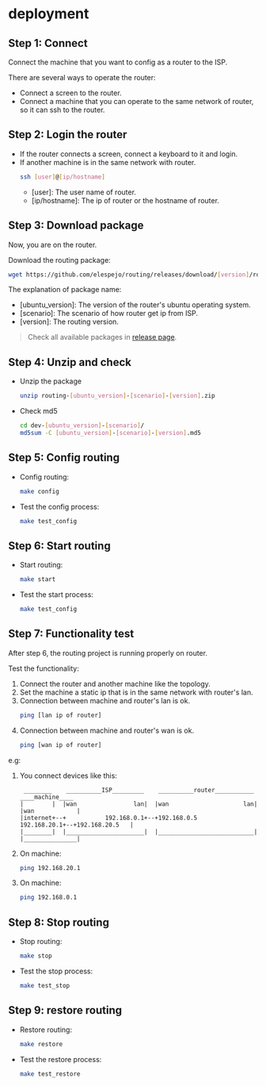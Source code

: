 # deployment

## Step 1: Connect 
Connect the machine that you want to config as a router to the ISP.

There are several ways to operate the router:
* Connect a screen to the router.
* Connect a machine that you can operate to the same network of router, so it can ssh to the router. 

## Step 2: Login the router
* If the router connects a screen, connect a keyboard to it and login.
* If another machine is in the same network with router.
    ```bash
    ssh [user]@[ip/hostname]
    ```
    * [user]: The user name of router.
    * [ip/hostname]: The ip of router or the hostname of router.

## Step 3: Download package
Now, you are on the router.

Download the routing package:
```bash
wget https://github.com/elespejo/routing/releases/download/[version]/routing-[ubuntu_version]-[scenario]-[version].zip
```
The explanation of package name:
* [ubuntu_version]: The version of the router's ubuntu operating system.
* [scenario]: The scenario of how router get ip from ISP.
* [version]: The routing version.

> Check all available packages in [release page](https://github.com/elespejo/routing/releases).

## Step 4: Unzip and check
* Unzip the package
    ```bash
    unzip routing-[ubuntu_version]-[scenario]-[version].zip
    ```
* Check md5
    ```bash
    cd dev-[ubuntu_version]-[scenario]/
    md5sum -C [ubuntu_version]-[scenario]-[version].md5
    ```

## Step 5: Config routing
* Config routing:
    ```bash
    make config
    ```
* Test the config process:
    ```bash
    make test_config
    ```

## Step 6: Start routing
* Start routing:
    ```bash
    make start
    ```
* Test the start process:
    ```bash
    make test_config
    ```

## Step 7: Functionality test
After step 6, the routing project is running properly on router. 

Test the functionality:
1. Connect the router and another machine like the topology.
2. Set the machine a static ip that is in the same network with router's lan.
3. Connection between machine and router's lan is ok.
    ```bash
    ping [lan ip of router]
    ```
4. Connection between machine and router's wan is ok.
    ```bash
    ping [wan ip of router]
    ```

e.g:
1. You connect devices like this:
    ```
     ________    __________ISP_________    __________router___________    ____machine____
    |        |  |wan                lan|  |wan                     lan|  |wan            |
    |internet+--+           192.168.0.1+--+192.168.0.5    192.168.20.1+--+192.168.20.5   |
    |________|  |______________________|  |___________________________|  |_______________|
    
    ```
2. On machine:
    ```bash
    ping 192.168.20.1
    ```

3. On machine:
    ```bash
    ping 192.168.0.1
    ```

## Step 8: Stop routing
* Stop routing:
    ```bash
    make stop
    ```
* Test the stop process:
    ```bash
    make test_stop
    ```

## Step 9: restore routing
* Restore routing:
    ```bash
    make restore
    ```
* Test the restore process:
    ```bash
    make test_restore
    ```